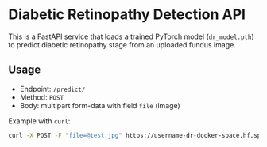 # Diabetic Retinopathy Detection API

This is a FastAPI service that loads a trained PyTorch model (`dr_model.pth`) 
to predict diabetic retinopathy stage from an uploaded fundus image.

## Usage
- Endpoint: `/predict/`
- Method: `POST`
- Body: multipart form-data with field `file` (image)

Example with `curl`:
```bash
curl -X POST -F "file=@test.jpg" https://username-dr-docker-space.hf.space/predict/
    